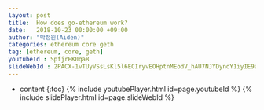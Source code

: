 ```yaml
---
layout: post
title:  How does go-ethereum work?
date:   2018-10-23 00:00:00 +09:00
author: "박정원(Aiden)"
categories: ethereum core geth
tag: [ethereum, core, geth]
youtubeId : SpfjrEK0qa8
slideWebId : 2PACX-1vTUyVSsLsKl5l6ECIryvEOHptnMEodV_hAU7NJYDynoY1iyIE9acsDVey-G4dLN-SWnDk3d0dtaSOxR
---
```

* content
{:toc}
{% include youtubePlayer.html id=page.youtubeId %}
{% include slidePlayer.html id=page.slideWebId %}
